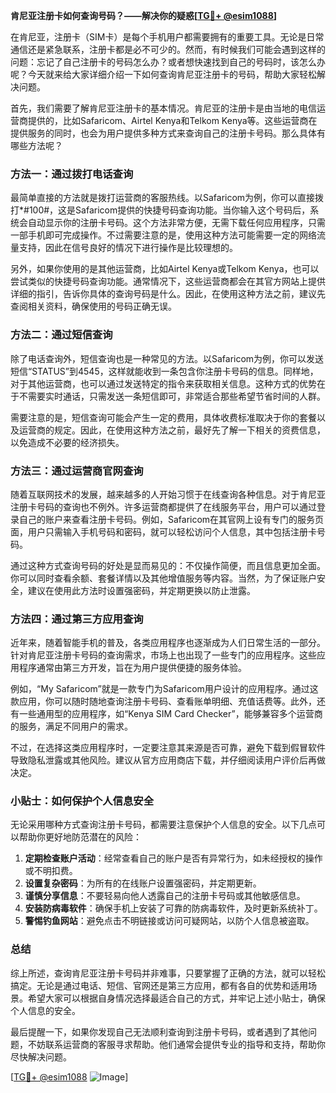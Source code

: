 **肯尼亚注册卡如何查询号码？——解决你的疑惑[[TG💪+ @esim1088](https://t.me/s/esim1088)]**

在肯尼亚，注册卡（SIM卡）是每个手机用户都需要拥有的重要工具。无论是日常通信还是紧急联系，注册卡都是必不可少的。然而，有时候我们可能会遇到这样的问题：忘记了自己注册卡的号码怎么办？或者想快速找到自己的号码时，该怎么办呢？今天就来给大家详细介绍一下如何查询肯尼亚注册卡的号码，帮助大家轻松解决问题。

首先，我们需要了解肯尼亚注册卡的基本情况。肯尼亚的注册卡是由当地的电信运营商提供的，比如Safaricom、Airtel Kenya和Telkom Kenya等。这些运营商在提供服务的同时，也会为用户提供多种方式来查询自己的注册卡号码。那么具体有哪些方法呢？

### 方法一：通过拨打电话查询

最简单直接的方法就是拨打运营商的客服热线。以Safaricom为例，你可以直接拨打*#100#，这是Safaricom提供的快捷号码查询功能。当你输入这个号码后，系统会自动显示你的注册卡号码。这个方法非常方便，无需下载任何应用程序，只需一部手机即可完成操作。不过需要注意的是，使用这种方法可能需要一定的网络流量支持，因此在信号良好的情况下进行操作是比较理想的。

另外，如果你使用的是其他运营商，比如Airtel Kenya或Telkom Kenya，也可以尝试类似的快捷号码查询功能。通常情况下，这些运营商都会在其官方网站上提供详细的指引，告诉你具体的查询号码是什么。因此，在使用这种方法之前，建议先查阅相关资料，确保使用的号码正确无误。

### 方法二：通过短信查询

除了电话查询外，短信查询也是一种常见的方法。以Safaricom为例，你可以发送短信“STATUS”到4545，这样就能收到一条包含你注册卡号码的信息。同样地，对于其他运营商，也可以通过发送特定的指令来获取相关信息。这种方式的优势在于不需要实时通话，只需发送一条短信即可，非常适合那些希望节省时间的人群。

需要注意的是，短信查询可能会产生一定的费用，具体收费标准取决于你的套餐以及运营商的规定。因此，在使用这种方法之前，最好先了解一下相关的资费信息，以免造成不必要的经济损失。

### 方法三：通过运营商官网查询

随着互联网技术的发展，越来越多的人开始习惯于在线查询各种信息。对于肯尼亚注册卡号码的查询也不例外。许多运营商都提供了在线服务平台，用户可以通过登录自己的账户来查看注册卡号码。例如，Safaricom在其官网上设有专门的服务页面，用户只需输入手机号码和密码，就可以轻松访问个人信息，其中包括注册卡号码。

通过这种方式查询号码的好处是显而易见的：不仅操作简便，而且信息更加全面。你可以同时查看余额、套餐详情以及其他增值服务等内容。当然，为了保证账户安全，建议在使用此方法时设置强密码，并定期更换以防止泄露。

### 方法四：通过第三方应用查询

近年来，随着智能手机的普及，各类应用程序也逐渐成为人们日常生活的一部分。针对肯尼亚注册卡号码的查询需求，市场上也出现了一些专门的应用程序。这些应用程序通常由第三方开发，旨在为用户提供便捷的服务体验。

例如，“My Safaricom”就是一款专门为Safaricom用户设计的应用程序。通过这款应用，你可以随时随地查询注册卡号码、查看账单明细、充值话费等。此外，还有一些通用型的应用程序，如“Kenya SIM Card Checker”，能够兼容多个运营商的服务，满足不同用户的需求。

不过，在选择这类应用程序时，一定要注意其来源是否可靠，避免下载到假冒软件导致隐私泄露或其他风险。建议从官方应用商店下载，并仔细阅读用户评价后再做决定。

### 小贴士：如何保护个人信息安全

无论采用哪种方式查询注册卡号码，都需要注意保护个人信息的安全。以下几点可以帮助你更好地防范潜在的风险：

1. **定期检查账户活动**：经常查看自己的账户是否有异常行为，如未经授权的操作或不明扣费。
2. **设置复杂密码**：为所有的在线账户设置强密码，并定期更新。
3. **谨慎分享信息**：不要轻易向他人透露自己的注册卡号码或其他敏感信息。
4. **安装防病毒软件**：确保手机上安装了可靠的防病毒软件，及时更新系统补丁。
5. **警惕钓鱼网站**：避免点击不明链接或访问可疑网站，以防个人信息被盗取。

### 总结

综上所述，查询肯尼亚注册卡号码并非难事，只要掌握了正确的方法，就可以轻松搞定。无论是通过电话、短信、官网还是第三方应用，都有各自的优势和适用场景。希望大家可以根据自身情况选择最适合自己的方式，并牢记上述小贴士，确保个人信息的安全。

最后提醒一下，如果你发现自己无法顺利查询到注册卡号码，或者遇到了其他问题，不妨联系运营商的客服寻求帮助。他们通常会提供专业的指导和支持，帮助你尽快解决问题。

[[TG💪+ @esim1088](https://t.me/s/esim1088) ![Image](https://i.postimg.cc/4NQfJmqS/Snipaste-2025-05-13-00-14-12.png)]